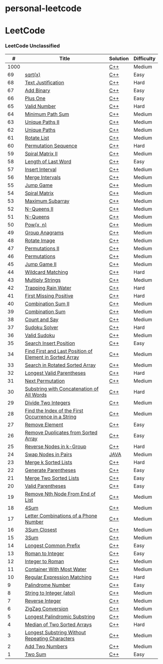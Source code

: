 # personal-leetcode

LeetCode
========

### LeetCode Unclassified


| # | Title | Solution | Difficulty |
|---| ----- | -------- | ---------- |
|1000|[]()| [C++]()|Medium|
|69|[sqrt(x)](https://leetcode.com/problems/sqrtx/)| [C++](https://github.com/brian09088/personal-leetcode-Cpp-solution/blob/main/cpp/(69-1)%20Sqrt(x).cpp)|Easy|
|68|[Text Justification](https://leetcode.com/problems/text-justification/)| [C++](https://github.com/brian09088/personal-leetcode-Cpp-solution/blob/main/cpp/(68)%20Text%20Justification.cpp)|Hard|
|67|[Add Binary](https://leetcode.com/problems/add-binary/)| [C++](https://github.com/brian09088/personal-leetcode-Cpp-solution/blob/main/cpp/(67)%20Add%20Binary.cpp)|Easy|
|66|[Plus One](https://leetcode.com/problems/plus-one/)| [C++](https://github.com/brian09088/personal-leetcode-Cpp-solution/blob/main/cpp/(66)%20Plus%20One.cpp)|Easy|
|65|[Valid Number](https://leetcode.com/problems/valid-number/)| [C++](https://github.com/brian09088/personal-leetcode-Cpp-solution/blob/main/cpp/(65)%20Valid%20Number.cpp)|Hard|
|64|[Minimum Path Sum](https://leetcode.com/problems/minimum-path-sum/)| [C++](https://github.com/brian09088/personal-leetcode-Cpp-solution/blob/main/cpp/(64)%20Minimum%20Path%20Sum.cpp)|Medium|
|63|[Unique Paths II](https://leetcode.com/problems/unique-paths-ii/description/)| [C++](https://github.com/brian09088/personal-leetcode-Cpp-solution/blob/main/cpp/(63)%20Unique%20Paths%20II.cpp)|Medium|
|62|[Unique Paths](https://leetcode.com/problems/unique-paths/description/)| [C++](https://github.com/brian09088/personal-leetcode-Cpp-solution/blob/main/cpp/(62)%20Unique%20Paths.cpp)|Medium|
|61|[Rotate List](https://leetcode.com/problems/rotate-list/)| [C++](https://github.com/brian09088/personal-leetcode/blob/main/cpp/(61)%20Rotate%20List.cpp)|Medium|
|60|[Permutation Sequence](https://leetcode.com/problems/permutation-sequence/)| [C++](https://github.com/brian09088/personal-leetcode-Cpp-solution/blob/main/cpp/(60)%20Permutation%20Sequence.cpp)|Hard|
|59|[Spiral Matrix II](https://leetcode.com/problems/spiral-matrix-ii/)| [C++](https://github.com/brian09088/personal-leetcode-Cpp-solution/blob/main/cpp/(59)%20Spiral%20Matrix%20II.cpp)|Medium|
|58|[Length of Last Word](https://leetcode.com/problems/length-of-last-word/)| [C++](https://github.com/brian09088/personal-leetcode-Cpp-solution/blob/main/cpp/(58)%20Length%20of%20Last%20Word.cpp)|Easy|
|57|[Insert Interval](https://leetcode.com/problems/insert-interval/)| [C++](https://github.com/brian09088/personal-leetcode-Cpp-solution/blob/main/cpp/(57)%20Insert%20Interval.cpp)|Medium|
|56|[Merge Intervals](https://leetcode.com/problems/merge-intervals/)| [C++](https://github.com/brian09088/personal-leetcode-Cpp-solution/blob/main/cpp/(56)%20Merge%20Intervals.cpp)|Medium|
|55|[Jump Game](https://leetcode.com/problems/jump-game/description/)| [C++](https://github.com/brian09088/personal-leetcode/blob/main/cpp/(55)%20Jump%20Game.cpp)|Medium|
|54|[Spiral Matrix](https://leetcode.com/problems/spiral-matrix/)| [C++](https://github.com/brian09088/personal-leetcode/blob/main/cpp/(54)%20Spiral%20Matrix.cpp)|Medium|
|53|[Maximum Subarray](https://leetcode.com/problems/maximum-subarray/)| [C++](https://github.com/brian09088/personal-leetcode/blob/main/cpp/(53)%20Maximum%20Subarray.cpp)|Medium|
|52|[N-Queens II](https://leetcode.com/problems/n-queens-ii/)| [C++](https://github.com/brian09088/personal-leetcode/blob/main/cpp/(52)%20N-Queens%20II.cpp)|Medium|
|51|[N-Queens](https://leetcode.com/problems/n-queens/)| [C++](https://github.com/brian09088/personal-leetcode/blob/main/cpp/(51)%20N-Queens.cpp)|Medium|
|50|[Pow(x, n)](https://leetcode.com/problems/powx-n/description/)| [C++](https://github.com/brian09088/personal-leetcode/blob/main/cpp/(50-2)%20Pow(x%2C%20n).cpp)|Medium|
|49|[Group Anagrams](https://leetcode.com/problems/group-anagrams/)| [C++](https://github.com/brian09088/personal-leetcode/blob/main/cpp/(49-2)%20Group%20Anagrams.cpp)|Medium|
|48|[Rotate Image](https://leetcode.com/problems/rotate-image/)| [C++](https://github.com/brian09088/personal-leetcode/blob/main/cpp/(48)%20Rotate%20Image.cpp)|Medium|
|47|[Permutations II](https://leetcode.com/problems/permutations-ii/)| [C++](https://github.com/brian09088/personal-leetcode/blob/main/cpp/(47)%20Permutations%20II.cpp)|Medium|
|46|[Permutations](https://leetcode.com/problems/permutations/)| [C++](https://github.com/brian09088/personal-leetcode/blob/main/cpp/(46)%20Permutations.cpp)|Medium|
|45|[Jump Game II](https://leetcode.com/problems/jump-game-ii/)| [C++](https://github.com/brian09088/personal-leetcode/blob/main/cpp/(45)%20Jump%20Game%20II.cpp)|Medium|
|44|[Wildcard Matching](https://leetcode.com/problems/wildcard-matching/)| [C++](https://github.com/brian09088/personal-leetcode/blob/main/cpp/(44)%20Wildcard%20Matching.cpp)|Hard|
|43|[Multiply Strings](https://leetcode.com/problems/multiply-strings/)| [C++](https://github.com/brian09088/personal-leetcode/blob/main/cpp/(43)%20Multiply%20Strings.cpp)|Medium|
|42|[Trapping Rain Water](https://leetcode.com/problems/trapping-rain-water/)| [C++](https://github.com/brian09088/personal-leetcode/blob/main/cpp/(42-1)%20Trapping%20Rain%20Water.cpp)|Hard|
|41|[First Missing Positive](https://leetcode.com/problems/first-missing-positive/)| [C++](https://github.com/brian09088/personal-leetcode/blob/main/cpp/(41)%20First%20Missing%20Positive.cpp)|Hard|
|40|[Combination Sum II](https://leetcode.com/problems/combination-sum-ii/)| [C++](https://github.com/brian09088/personal-leetcode/blob/main/cpp/(40)%20Combination%20Sum%20II.cpp)|Medium|
|39|[Combination Sum](https://leetcode.com/problems/combination-sum/)| [C++](https://github.com/brian09088/personal-leetcode/blob/main/cpp/(39)%20Combination%20Sum.cpp)|Medium|
|38|[Count and Say](https://leetcode.com/problems/count-and-say/)| [C++](https://github.com/brian09088/personal-leetcode/blob/main/cpp/(38)%20Count%20and%20Say.cpp)|Medium|
|37|[Sudoku Solver](https://leetcode.com/problems/sudoku-solver/)| [C++](https://github.com/brian09088/personal-leetcode/blob/main/cpp/(37)%20Sudoku%20Solver.cpp)|Hard|
|36|[Valid Sudoku](https://leetcode.com/problems/valid-sudoku/)| [C++](https://github.com/brian09088/personal-leetcode/blob/main/cpp/(36)%20Valid%20Sudoku.cpp)|Medium|
|35|[Search Insert Position](https://leetcode.com/problems/search-insert-position/)| [C++](https://github.com/brian09088/personal-leetcode/blob/main/cpp/(35)%20Search%20Insert%20Position.cpp)|Easy|
|34|[Find First and Last Position of Element in Sorted Array](https://leetcode.com/problems/find-first-and-last-position-of-element-in-sorted-array/)| [C++](https://github.com/brian09088/personal-leetcode/blob/main/cpp/(34)%20Find%20First%20and%20Last%20Position%20of%20Element%20in%20Sorted%20Array.cpp)|Medium|
|33|[Search in Rotated Sorted Array](https://leetcode.com/problems/search-in-rotated-sorted-array/)| [C++](https://github.com/brian09088/personal-leetcode/blob/main/cpp/(33)%20Search%20in%20Rotated%20Sorted%20Array.cpp)|Medium|
|32|[Longest Valid Parentheses](https://leetcode.com/problems/longest-valid-parentheses/)| [C++](https://github.com/brian09088/personal-leetcode/blob/main/cpp/(32)%20Longest%20Valid%20Parentheses.cpp)|Hard|
|31|[Next Permutation](https://leetcode.com/problems/next-permutation/)| [C++](https://github.com/brian09088/personal-leetcode/blob/main/cpp/(31)%20Next%20Permutation.cpp)|Medium|
|30|[Substring with Concatenation of All Words](https://leetcode.com/problems/substring-with-concatenation-of-all-words/)| [C++](https://github.com/brian09088/personal-leetcode/blob/main/cpp/(30)%20Substring%20with%20Concatenation%20of%20All%20Words.cpp)|Hard|
|29|[Divide Two Integers](https://leetcode.com/problems/divide-two-integers/)| [C++](https://github.com/brian09088/personal-leetcode/blob/main/cpp/(29)%20Divide%20Two%20Integers.cpp)|Medium|
|28|[Find the Index of the First Occurrence in a String](https://leetcode.com/problems/find-the-index-of-the-first-occurrence-in-a-string/)| [C++](https://github.com/brian09088/personal-leetcode/blob/main/cpp/(28)%20Find%20the%20Index%20of%20the%20First%20Occurrence%20in%20a%20String.cpp)|Medium|
|27|[Remove Element](https://leetcode.com/problems/remove-element/)| [C++](https://github.com/brian09088/personal-leetcode/blob/main/cpp/(27)%20Remove%20Element.cpp)|Easy|
|26|[Remove Duplicates from Sorted Array](https://leetcode.com/problems/remove-duplicates-from-sorted-array/)| [C++](https://github.com/brian09088/personal-leetcode/blob/main/cpp/(26)%20Remove%20Duplicates%20from%20Sorted%20Array.cpp)|Easy|
|25|[Reverse Nodes in k-Group](https://leetcode.com/problems/reverse-nodes-in-k-group/)| [C++](https://github.com/brian09088/personal-leetcode/blob/main/cpp/(25)%20Reverse%20Nodes%20in%20k-Group.cpp)|Hard|
|24|[Swap Nodes in Pairs](https://leetcode.com/problems/swap-nodes-in-pairs/)| [JAVA](https://github.com/brian09088/personal-leetcode/blob/main/cpp/(24)%20Swap%20Nodes%20in%20Pairs.java)|Medium|
|23|[Merge k Sorted Lists](https://leetcode.com/problems/merge-k-sorted-lists/)| [C++](https://github.com/brian09088/personal-leetcode/blob/main/cpp/(23)%20Merge%20k%20Sorted%20Lists.cpp)|Hard|
|22|[Generate Parentheses](https://leetcode.com/problems/generate-parentheses/)| [C++](https://github.com/brian09088/personal-leetcode/blob/main/cpp/(22)%20Generate%20Parentheses.cpp)|Easy|
|21|[Merge Two Sorted Lists](https://leetcode.com/problems/merge-two-sorted-lists/)| [C++](https://github.com/brian09088/personal-leetcode/blob/main/cpp/(21)%20Merge%20Two%20Sorted%20Lists.cpp)|Easy|
|20|[Valid Parentheses](https://leetcode.com/problems/valid-parentheses/)| [C++](https://github.com/brian09088/personal-leetcode/blob/main/cpp/(20)%20Valid%20Parentheses.cpp)|Easy|
|19|[Remove Nth Node From End of List](https://leetcode.com/problems/remove-nth-node-from-end-of-list/)| [C++](https://github.com/brian09088/personal-leetcode/blob/main/cpp/(19)%20Remove%20Nth%20Node%20From%20End%20of%20List.cpp)|Medium|
|18|[4Sum](https://leetcode.com/problems/4sum/)| [C++](https://github.com/brian09088/personal-leetcode/blob/main/cpp/(18)%204Sum.cpp)|Medium|
|17|[Letter Combinations of a Phone Number](https://leetcode.com/problems/letter-combinations-of-a-phone-number/)| [C++](https://github.com/brian09088/personal-leetcode/blob/main/cpp/(17)%20Letter%20Combinations%20of%20a%20Phone%20Number.cpp)|Medium|
|16|[3Sum Closest](https://leetcode.com/problems/3sum-closest/)| [C++](https://github.com/brian09088/personal-leetcode/blob/main/cpp/(16)%203Sum%20Closest.cpp)|Medium|
|15|[3Sum](https://leetcode.com/problems/3sum/)| [C++](https://github.com/brian09088/personal-leetcode/blob/main/cpp/(15)%203Sum.cpp)|Medium|
|14|[Longest Common Prefix](https://leetcode.com/problems/longest-common-prefix/)| [C++](https://github.com/brian09088/personal-leetcode/blob/main/cpp/(14)%20Longest%20Common%20Prefix.cpp)|Easy|
|13|[Roman to Integer](https://leetcode.com/problems/roman-to-integer/)| [C++](https://github.com/brian09088/personal-leetcode/blob/main/cpp/(13)%20Roman%20to%20Integer.cpp)|Easy|
|12|[Integer to Roman](https://leetcode.com/problems/integer-to-roman/)| [C++](https://github.com/brian09088/personal-leetcode/blob/main/cpp/(12)%20Integer%20to%20Roman.cpp)|Medium|
|11|[Container With Most Water](https://leetcode.com/problems/container-with-most-water/)| [C++](https://github.com/brian09088/personal-leetcode/blob/main/cpp/(11)%20Container%20With%20Most%20Water.cpp)|Medium|
|10|[Regular Expression Matching](https://leetcode.com/problems/regular-expression-matching/)| [C++](https://github.com/brian09088/personal-leetcode/blob/main/cpp/(10)%20Regular%20Expression%20Matching.cpp)|Hard|
|9|[Palindrome Number](https://leetcode.com/problems/palindrome-number/)| [C++](https://github.com/brian09088/personal-leetcode/blob/main/cpp/(9)%20Palindrome%20Number.cpp)|Easy|
|8|[String to Integer (atoi)](https://leetcode.com/problems/string-to-integer-atoi/)| [C++](https://github.com/brian09088/personal-leetcode/blob/main/cpp/(8)%20String%20to%20Integer%20(atoi).cpp)|Medium|
|7|[Reverse Integer](https://leetcode.com/problems/reverse-integer/)| [C++](https://github.com/brian09088/personal-leetcode/blob/main/cpp/(7)%20Reverse%20Integer.cpp)|Medium|
|6|[ZigZag Conversion](https://leetcode.com/problems/zigzag-conversion/)| [C++](https://github.com/brian09088/personal-leetcode/blob/main/cpp/(6)%20Zigzag%20Conversion.cpp)|Medium|
|5|[Longest Palindromic Substring](https://leetcode.com/problems/longest-palindromic-substring/)| [C++](https://github.com/brian09088/personal-leetcode/blob/main/cpp/(5)%20Longest%20Palindromic%20Substring.cpp)|Medium|
|4|[Median of Two Sorted Arrays](https://leetcode.com/problems/median-of-two-sorted-arrays/)| [C++](https://github.com/brian09088/personal-leetcode/blob/main/cpp/(4)%20Median%20of%20Two%20Sorted%20Arrays.cpp)|Hard|
|3|[Longest Substring Without Repeating Characters](https://leetcode.com/problems/longest-substring-without-repeating-characters/)| [C++](https://github.com/brian09088/personal-leetcode/blob/main/cpp/(3)%20Longest%20Substring%20Without%20Repeating%20Characters.cpp)|Medium|
|2|[Add Two Numbers](https://leetcode.com/problems/add-two-numbers/)| [C++](https://github.com/brian09088/personal-leetcode/blob/main/cpp/(2)%20Add%20Two%20Numbers.cpp)|Medium|
|1|[Two Sum](https://leetcode.com/problems/two-sum/)| [C++](https://github.com/brian09088/personal-leetcode/blob/main/cpp/(1)%20Two%20Sum.cpp)|Easy|
